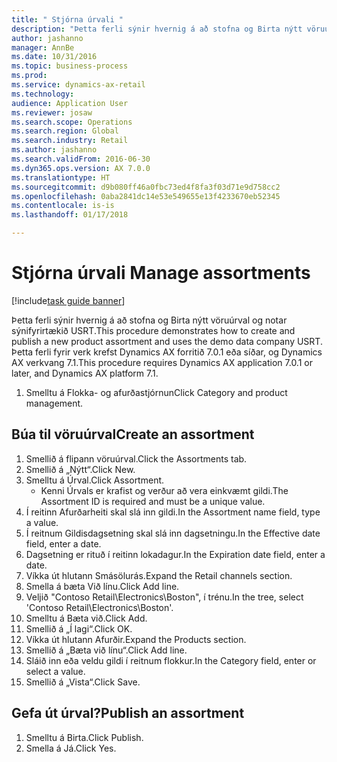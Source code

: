 ```yaml
--- 
title: " Stjórna úrvali "
description: "Þetta ferli sýnir hvernig á að stofna og Birta nýtt vöruúrval og notar sýnifyrirtækið USRT."
author: jashanno
manager: AnnBe
ms.date: 10/31/2016
ms.topic: business-process
ms.prod: 
ms.service: dynamics-ax-retail
ms.technology: 
audience: Application User
ms.reviewer: josaw
ms.search.scope: Operations
ms.search.region: Global
ms.search.industry: Retail
ms.author: jashanno
ms.search.validFrom: 2016-06-30
ms.dyn365.ops.version: AX 7.0.0
ms.translationtype: HT
ms.sourcegitcommit: d9b080ff46a0fbc73ed4f8fa3f03d71e9d758cc2
ms.openlocfilehash: 0aba2841dc14e53e549655e13f4233670eb52345
ms.contentlocale: is-is
ms.lasthandoff: 01/17/2018

---
```

# <a name="manage-assortments"></a><span data-ttu-id="06b31-103"> Stjórna úrvali </span><span class="sxs-lookup"><span data-stu-id="06b31-103">Manage assortments</span></span> 

[!include[task guide banner](../includes/task-guide-banner.md)]

<span data-ttu-id="06b31-104">Þetta ferli sýnir hvernig á að stofna og Birta nýtt vöruúrval og notar sýnifyrirtækið USRT.</span><span class="sxs-lookup"><span data-stu-id="06b31-104">This procedure demonstrates how to create and publish a new product assortment and uses the demo data company USRT.</span></span> <span data-ttu-id="06b31-105">Þetta ferli fyrir verk krefst Dynamics AX forritið 7.0.1 eða síðar, og Dynamics AX verkvang 7.1.</span><span class="sxs-lookup"><span data-stu-id="06b31-105">This procedure requires Dynamics AX application 7.0.1 or later, and Dynamics AX platform 7.1.</span></span>  

1. <span data-ttu-id="06b31-106">Smelltu á Flokka- og afurðastjórnun</span><span class="sxs-lookup"><span data-stu-id="06b31-106">Click Category and product management.</span></span>

## <a name="create-an-assortment"></a><span data-ttu-id="06b31-107">Búa til vöruúrval</span><span class="sxs-lookup"><span data-stu-id="06b31-107">Create an assortment</span></span>
1. <span data-ttu-id="06b31-108">Smellið á flipann vöruúrval.</span><span class="sxs-lookup"><span data-stu-id="06b31-108">Click the Assortments tab.</span></span>
2. <span data-ttu-id="06b31-109">Smellið á „Nýtt“.</span><span class="sxs-lookup"><span data-stu-id="06b31-109">Click New.</span></span>
3. <span data-ttu-id="06b31-110">Smelltu á Úrval.</span><span class="sxs-lookup"><span data-stu-id="06b31-110">Click Assortment.</span></span>
    * <span data-ttu-id="06b31-111">Kenni Úrvals er krafist og verður að vera einkvæmt gildi.</span><span class="sxs-lookup"><span data-stu-id="06b31-111">The Assortment ID is required and must be a unique value.</span></span>  
4. <span data-ttu-id="06b31-112">Í reitinn Afurðarheiti skal slá inn gildi.</span><span class="sxs-lookup"><span data-stu-id="06b31-112">In the Assortment name field, type a value.</span></span>
5. <span data-ttu-id="06b31-113">Í reitnum Gildisdagsetning skal slá inn dagsetningu.</span><span class="sxs-lookup"><span data-stu-id="06b31-113">In the Effective date field, enter a date.</span></span>
6. <span data-ttu-id="06b31-114">Dagsetning er rituð í reitinn lokadagur.</span><span class="sxs-lookup"><span data-stu-id="06b31-114">In the Expiration date field, enter a date.</span></span>
7. <span data-ttu-id="06b31-115">Víkka út hlutann Smásölurás.</span><span class="sxs-lookup"><span data-stu-id="06b31-115">Expand the Retail channels section.</span></span>
8. <span data-ttu-id="06b31-116">Smella á bæta Við línu.</span><span class="sxs-lookup"><span data-stu-id="06b31-116">Click Add line.</span></span>
9. <span data-ttu-id="06b31-117">Veljið "Contoso Retail\Electronics\Boston", í trénu.</span><span class="sxs-lookup"><span data-stu-id="06b31-117">In the tree, select 'Contoso Retail\Electronics\Boston'.</span></span>
10. <span data-ttu-id="06b31-118">Smelltu á Bæta við.</span><span class="sxs-lookup"><span data-stu-id="06b31-118">Click Add.</span></span>
11. <span data-ttu-id="06b31-119">Smellið á „Í lagi“.</span><span class="sxs-lookup"><span data-stu-id="06b31-119">Click OK.</span></span>
12. <span data-ttu-id="06b31-120">Víkka út hlutann Afurðir.</span><span class="sxs-lookup"><span data-stu-id="06b31-120">Expand the Products section.</span></span>
13. <span data-ttu-id="06b31-121">Smellið á „Bæta við línu“.</span><span class="sxs-lookup"><span data-stu-id="06b31-121">Click Add line.</span></span>
14. <span data-ttu-id="06b31-122">Sláið inn eða veldu gildi í reitnum flokkur.</span><span class="sxs-lookup"><span data-stu-id="06b31-122">In the Category field, enter or select a value.</span></span>
15. <span data-ttu-id="06b31-123">Smellið á „Vista“.</span><span class="sxs-lookup"><span data-stu-id="06b31-123">Click Save.</span></span>

## <a name="publish-an-assortment"></a><span data-ttu-id="06b31-124">Gefa út úrval?</span><span class="sxs-lookup"><span data-stu-id="06b31-124">Publish an assortment</span></span>
1. <span data-ttu-id="06b31-125">Smelltu á Birta.</span><span class="sxs-lookup"><span data-stu-id="06b31-125">Click Publish.</span></span>
2. <span data-ttu-id="06b31-126">Smella á Já.</span><span class="sxs-lookup"><span data-stu-id="06b31-126">Click Yes.</span></span>



